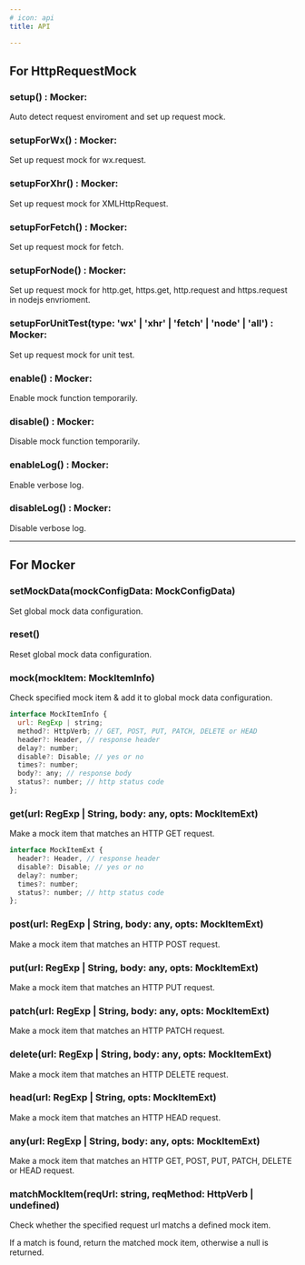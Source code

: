 ```yaml
---
# icon: api
title: API

---
```


## For HttpRequestMock


### setup() : Mocker:

Auto detect request enviroment and set up request mock.

### setupForWx() : Mocker:

Set up request mock for wx.request.

### setupForXhr() : Mocker:

Set up request mock for XMLHttpRequest.

### setupForFetch() : Mocker:

Set up request mock for fetch.

### setupForNode() : Mocker:

Set up request mock for http.get, https.get, http.request and https.request in nodejs envrioment.

### setupForUnitTest(type: 'wx' | 'xhr' | 'fetch' | 'node' | 'all') : Mocker:

Set up request mock for unit test.

### enable() : Mocker:

Enable mock function temporarily.

### disable() : Mocker:

Disable mock function temporarily.

### enableLog() : Mocker:

Enable verbose log.

### disableLog() : Mocker:

Disable verbose log.

---
## For Mocker

### setMockData(mockConfigData: MockConfigData)

Set global mock data configuration.

### reset()

Reset global mock data configuration.

### mock(mockItem: MockItemInfo)

Check specified mock item & add it to global mock data configuration.

```javascript
interface MockItemInfo {
  url: RegExp | string;
  method?: HttpVerb; // GET, POST, PUT, PATCH, DELETE or HEAD
  header?: Header, // response header
  delay?: number;
  disable?: Disable; // yes or no
  times?: number;
  body?: any; // response body
  status?: number; // http status code
};
```

### get(url: RegExp | String, body: any, opts: MockItemExt)

Make a mock item that matches an HTTP GET request.

```javascript
interface MockItemExt {
  header?: Header, // response header
  disable?: Disable; // yes or no
  delay?: number;
  times?: number;
  status?: number; // http status code
};
```



### post(url: RegExp | String, body: any, opts: MockItemExt)

Make a mock item that matches an HTTP POST request.

### put(url: RegExp | String, body: any, opts: MockItemExt)

Make a mock item that matches an HTTP PUT request.

### patch(url: RegExp | String, body: any, opts: MockItemExt)

Make a mock item that matches an HTTP PATCH request.

### delete(url: RegExp | String, body: any, opts: MockItemExt)

Make a mock item that matches an HTTP DELETE request.

### head(url: RegExp | String, opts: MockItemExt)

Make a mock item that matches an HTTP HEAD request.

### any(url: RegExp | String, body: any, opts: MockItemExt)

Make a mock item that matches an HTTP GET, POST, PUT, PATCH, DELETE or HEAD  request.

### matchMockItem(reqUrl: string, reqMethod: HttpVerb | undefined)

Check whether the specified request url matchs a defined mock item.

If a match is found, return the matched mock item, otherwise a null is returned.
